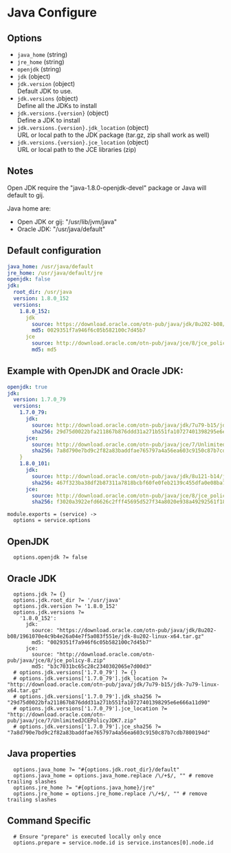 
# Java Configure

## Options

* `java_home` (string)   
* `jre_home` (string)   
* `openjdk` (string)   
* `jdk` (object)   
* `jdk.version` (object)   
   Default JDK to use.
* `jdk.versions` (object)   
   Define all the JDKs to install
* `jdk.versions.{version}` (object)   
   Define a JDK to install
* `jdk.versions.{version}.jdk_location` (object)   
   URL or local path to the JDK package (tar.gz, zip shall work as well)
* `jdk.versions.{version}.jce_location` (object)   
   URL or local path to the JCE libraries (zip)

## Notes

Open JDK require the "java-1.8.0-openjdk-devel" package or Java will default
to gij.

Java home are:

*  Open JDK or gij: "/usr/lib/jvm/java"
*  Oracle JDK: "/usr/java/default"

## Default configuration

```yaml
java_home: /usr/java/default
jre_home: /usr/java/default/jre
openjdk: false
jdk:
  root_dir: /usr/java
  version: 1.8.0_152
  versions:
    1.8.0_152:
      jdk
        source: https://download.oracle.com/otn-pub/java/jdk/8u202-b08/1961070e4c9b4e26a04e7f5a083f551e/jdk-8u202-linux-x64.tar.gz
        md5: 0029351f7a946f6c05b582100c7d45b7
      jce
        source: http://download.oracle.com/otn-pub/java/jce/8/jce_policy-8.zip
        md5: md5
```

## Example with OpenJDK and Oracle JDK:

```yaml
openjdk: true
jdk:
  version: 1.7.0_79
  versions:
    1.7.0_79:
      jdk:
        source: http://download.oracle.com/otn-pub/java/jdk/7u79-b15/jdk-7u79-linux-x64.tar.gz
        sha256: 29d75d0022bfa211867b876ddd31a271b551fa10727401398295e6e666a11d90
      jce:
        source: http://download.oracle.com/otn-pub/java/jce/7/UnlimitedJCEPolicyJDK7.zip
        sha256: 7a8d790e7bd9c2f82a83baddfae765797a4a56ea603c9150c87b7cdb7800194d
    }
    1.8.0_101:
      jdk:
        source: http://download.oracle.com/otn-pub/java/jdk/8u121-b14/jdk-8u121-linux-x64.tar.gz
        sha256: 467f323ba38df2b87311a7818bcbf60fe0feb2139c455dfa0e08ba7ed8581328
      jce:
        source: http://download.oracle.com/otn-pub/java/jce/8/jce_policy-8.zip
        sha256: f3020a3922efd6626c2fff45695d527f34a8020e938a49292561f18ad1320b59
```

    module.exports = (service) ->
      options = service.options

## OpenJDK

      options.openjdk ?= false

## Oracle JDK

      options.jdk ?= {}
      options.jdk.root_dir ?= '/usr/java'
      options.jdk.version ?= '1.8.0_152'
      options.jdk.versions ?=
        '1.8.0_152':
          jdk:
            source: "https://download.oracle.com/otn-pub/java/jdk/8u202-b08/1961070e4c9b4e26a04e7f5a083f551e/jdk-8u202-linux-x64.tar.gz"
            md5: "0029351f7a946f6c05b582100c7d45b7" 
          jce:
            source: "http://download.oracle.com/otn-pub/java/jce/8/jce_policy-8.zip"
            md5: "b3c7031bc65c28c2340302065e7d00d3"
      # options.jdk.versions['1.7.0_79'] ?= {}
      # options.jdk.versions['1.7.0_79'].jdk_location ?= "http://download.oracle.com/otn-pub/java/jdk/7u79-b15/jdk-7u79-linux-x64.tar.gz"
      # options.jdk.versions['1.7.0_79'].jdk_sha256 ?= "29d75d0022bfa211867b876ddd31a271b551fa10727401398295e6e666a11d90"
      # options.jdk.versions['1.7.0_79'].jce_location ?= "http://download.oracle.com/otn-pub/java/jce/7/UnlimitedJCEPolicyJDK7.zip"
      # options.jdk.versions['1.7.0_79'].jce_sha256 ?= "7a8d790e7bd9c2f82a83baddfae765797a4a56ea603c9150c87b7cdb7800194d"

## Java properties

      options.java_home ?= "#{options.jdk.root_dir}/default"
      options.java_home = options.java_home.replace /\/+$/, "" # remove trailing slashes
      options.jre_home ?= "#{options.java_home}/jre"
      options.jre_home = options.jre_home.replace /\/+$/, "" # remove trailing slashes

## Command Specific

      # Ensure "prepare" is executed locally only once
      options.prepare = service.node.id is service.instances[0].node.id
